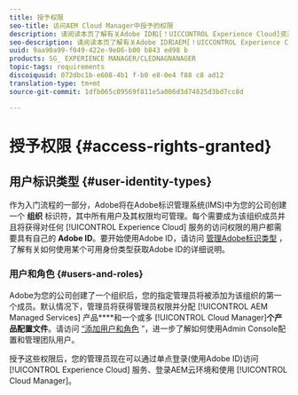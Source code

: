 ```yaml
---
title: 授予权限
seo-title: 访问AEM Cloud Manager中授予的权限
description: 请阅读本页了解有关Adobe ID和[！UICCONTROL Experience Cloud]资源。
seo-description: 请阅读本页了解有关Adobe ID和AEM[！UICCONTROL Experience Cloud]资源。
uuid: 9aa90a99-f049-422e-9e06-b00 b843 ed98 b
products: SG_ EXPERIENCE MANAGER/CLEDNAGNANAGER
topic-tags: requirements
discoiquuid: 072dbc1b-e608-4b1 f-b0 e8-0e4 f88 c8 ad12
translation-type: tm+mt
source-git-commit: 1dfb065c09569f811e5a006d3d74825d3bd7cc8d

---
```



# 授予权限 {#access-rights-granted}

## 用户标识类型 {#user-identity-types}

作为入门流程的一部分，Adobe将在Adobe标识管理系统(IMS)中为您的公司创建一个 **组织** 标识符，其中所有用户及其权限均可管理。每个需要成为该组织成员并且将获得对任何 [!UICONTROL Experience Cloud] 服务的访问权限的用户都需要具有自己的 **Adobe ID**。要开始使用Adobe ID，请访问 [管理Adobe标识类型](https://helpx.adobe.com/enterprise/using/identity.html) ，了解有关如何使用某个可用身份类型获取Adobe ID的详细说明。

### 用户和角色 {#users-and-roles}

Adobe为您的公司创建了一个组织后，您的指定管理员将被添加为该组织的第一个成员。默认情况下，管理员将获得管理员权限并分配 [!UICONTROL AEM Managed Services] 产品****和一个或多 [!UICONTROL Cloud Manager]**个产品配置文件**。请访问 [“添加用户和角色](setting-up-users-and-roles.md) ”，进一步了解如何使用Admin Console配置和管理团队用户。

授予这些权限后，您的管理员现在可以通过单点登录(使用Adobe ID)访问 [!UICONTROL Experience Cloud] 服务、登录AEM云环境和使用 [!UICONTROL Cloud Manager]。
